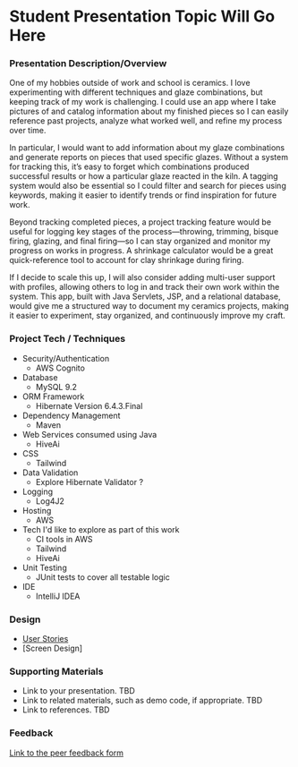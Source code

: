 # Student Presentation Topic Will Go Here

### Presentation Description/Overview

One of my hobbies outside of work and school is ceramics. I love experimenting with different techniques and glaze combinations, but keeping track of my work is challenging. I could use an app where I take pictures of and catalog information about my finished pieces so I can easily reference past projects, analyze what worked well, and refine my process over time.

In particular, I would want to add information about my glaze combinations and generate reports on pieces that used specific glazes. Without a system for tracking this, it’s easy to forget which combinations produced successful results or how a particular glaze reacted in the kiln. A tagging system would also be essential so I could filter and search for pieces using keywords, making it easier to identify trends or find inspiration for future work.

Beyond tracking completed pieces, a project tracking feature would be useful for logging key stages of the process—throwing, trimming, bisque firing, glazing, and final firing—so I can stay organized and monitor my progress on works in progress. A shrinkage calculator would be a great quick-reference tool to account for clay shrinkage during firing.

If I decide to scale this up, I will also consider adding multi-user support with profiles, allowing others to log in and track their own work within the system. This app, built with Java Servlets, JSP, and a relational database, would give me a structured way to document my ceramics projects, making it easier to experiment, stay organized, and continuously improve my craft.

### Project Tech / Techniques

* Security/Authentication
  * AWS Cognito
* Database
  * MySQL 9.2
* ORM Framework
  * Hibernate Version 6.4.3.Final
* Dependency Management
  * Maven
* Web Services consumed using Java
  * HiveAi
* CSS
  * Tailwind
* Data Validation
  * Explore Hibernate Validator ?
* Logging
  * Log4J2
* Hosting
  * AWS
* Tech I'd like to explore as part of this work
  * CI tools in AWS
  * Tailwind
  * HiveAi
* Unit Testing
  * JUnit tests to cover all testable logic
* IDE 
  * IntelliJ IDEA

### Design
* [User Stories](DesignDocuments/userStories.md)
* [Screen Design]

### Supporting Materials 

* Link to your presentation. TBD
* Link to related materials, such as demo code, if appropriate.  TBD
* Link to references.  TBD

### Feedback

[Link to the peer feedback form](Feedback.md)

